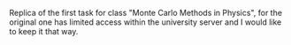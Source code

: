 Replica of the first task for class "Monte Carlo Methods in Physics",
for the original one has limited access within the university server
and I would like to keep it that way.
